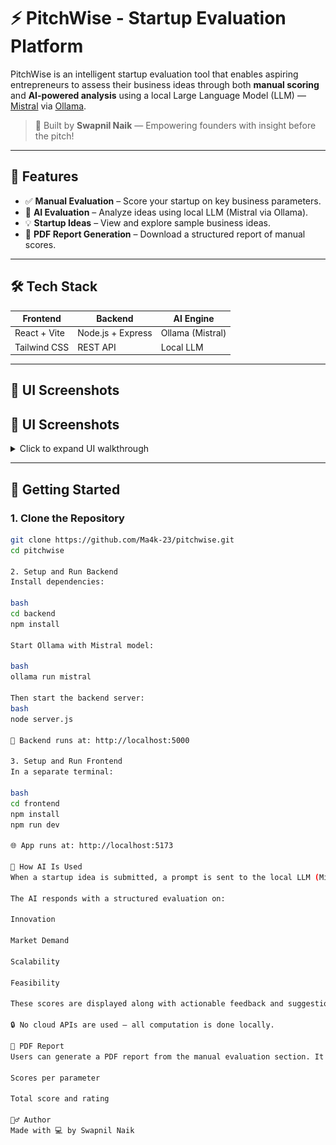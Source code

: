 # ⚡ PitchWise - Startup Evaluation Platform

PitchWise is an intelligent startup evaluation tool that enables aspiring entrepreneurs to assess their business ideas through both **manual scoring** and **AI-powered analysis** using a local Large Language Model (LLM) — [Mistral](https://ollama.com/library/mistral) via [Ollama](https://ollama.com/).

> 🚀 Built by **Swapnil Naik** — Empowering founders with insight before the pitch!

---

## 📌 Features

- ✅ **Manual Evaluation** – Score your startup on key business parameters.
- 🤖 **AI Evaluation** – Analyze ideas using local LLM (Mistral via Ollama).
- 💡 **Startup Ideas** – View and explore sample business ideas.
- 📄 **PDF Report Generation** – Download a structured report of manual scores.

---

## 🛠️ Tech Stack

| Frontend         | Backend         | AI Engine        |
|------------------|------------------|------------------|
| React + Vite     | Node.js + Express | Ollama (Mistral) |
| Tailwind CSS     | REST API         | Local LLM        |

---

## 📸 UI Screenshots

## 📸 UI Screenshots

<details>
  <summary>Click to expand UI walkthrough</summary>

  <br>

  🔹 **1. Home Page** – Landing interface of PitchWise  
  ![](./screenshots/1.png)

  🔹 **2. Startup Idea Submission** – Input box to submit your startup idea  
  ![](./screenshots/2.png)

  🔹 **3. Manual Evaluation** – Rate the idea on parameters like Innovation, Team, Revenue  
  ![](./screenshots/3.png)

  🔹 **4. AI Evaluation Prompt** – AI analyzes the idea using a local LLM  
  ![](./screenshots/4.png)

  🔹 **5. LLM Evaluation Result** – AI gives scores and suggestions based on Mistral  
  ![](./screenshots/5.png)

  🔹 **6. PDF Report Generation** – One-click button to download detailed evaluation  
  ![](./screenshots/6.png)

  🔹 **7. Dashboard Overview** – Complete interface showing scores, insights, and options  
  ![](./screenshots/7.png)

</details>


---

## 🚀 Getting Started

### 1. Clone the Repository

```bash
git clone https://github.com/Ma4k-23/pitchwise.git
cd pitchwise

2. Setup and Run Backend
Install dependencies:

bash
cd backend
npm install

Start Ollama with Mistral model:

bash
ollama run mistral

Then start the backend server:
bash
node server.js

📍 Backend runs at: http://localhost:5000

3. Setup and Run Frontend
In a separate terminal:

bash
cd frontend
npm install
npm run dev

🌐 App runs at: http://localhost:5173

🧠 How AI Is Used
When a startup idea is submitted, a prompt is sent to the local LLM (Mistral) using Ollama.

The AI responds with a structured evaluation on:

Innovation

Market Demand

Scalability

Feasibility

These scores are displayed along with actionable feedback and suggestions.

🔒 No cloud APIs are used — all computation is done locally.

📝 PDF Report
Users can generate a PDF report from the manual evaluation section. It includes:

Scores per parameter

Total score and rating

🙋‍♂️ Author
Made with 💻 by Swapnil Naik

